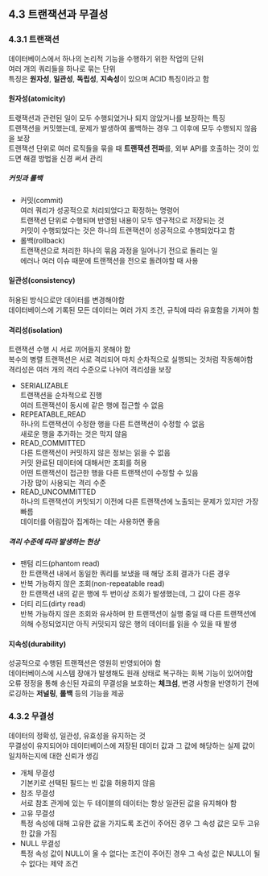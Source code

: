 ## 4.3 트랜잭션과 무결성  

### 4.3.1 트랜잭션  
데이터베이스에서 하나의 논리적 기능을 수행하기 위한 작업의 단위  
여러 개의 쿼리들을 하나로 묶는 단위  
특징은 **원자성**, **일관성**, **독립성**, **지속성**이 있으며 ACID 특징이라고 함  

#### 원자성(atomicity)  
트랛잭션과 관련된 일이 모두 수행되었거나 되지 않았거나를 보장하는 특징  
트랜잭션을 커밋했는데, 문제가 발생하여 롤백하는 경우 그 이후에 모두 수행되지 않음을 보장  
트랜잭션 단위로 여러 로직들을 묶을 때 **트랜잭션 전파**를, 외부 API를 호출하는 것이 있드면 해결 방법을 신경 써서 관리  

##### 커밋과 롤백  
* 커밋(commit)  
여러 쿼리가 성공적으로 처리되었다고 확정하는 명령어  
트랜잭션 단위로 수행되며 반영된 내용이 모두 영구적으로 저장되는 것  
커밋이 수행되었다는 것은 하나의 트랜잭션이 성공적으로 수행되었다고 함  
* 롤백(rollback)  
트랜잭션으로 처리한 하나의 묶음 과정을 일어나기 전으로 돌리는 일  
에러나 여러 이슈 때문에 트랜잭션을 전으로 돌려야할 때 사용  

#### 일관성(consistency)
허용된 방식으로만 데이터를 변경해야함  
데이터베이스에 기록된 모든 데이터는 여러 가지 조건, 규칙에 따라 유효함을 가져야 함  

#### 격리성(isolation)
트랜잭션 수행 시 서로 끼어들지 못해야 함  
복수의 병렬 트랜잭션은 서로 격리되어 마치 순차적으로 실행되는 것처럼 작동해야함  
격리성은 여러 개의 격리 수준으로 나뉘어 격리성을 보장  
* SERIALIZABLE  
트랜잭션을 순차적으로 진행  
여러 트랜잭션이 동시에 같은 행에 접근할 수 없음  
* REPEATABLE_READ  
하나의 트랜잭션이 수정한 행을 다른 트랜잭션이 수정할 수 없음  
새로운 행을 추가하는 것은 막지 않음  
* READ_COMMITTED  
다른 트랜잭션이 커밋하지 않은 정보는 읽을 수 없음  
커밋 완료된 데이터에 대해서만 조회를 허용  
어떤 트랜잭션이 접근한 행을 다른 트랜잭션이 수정할 수 있음  
가장 많이 사용되는 격리 수준  
* READ_UNCOMMITTED  
하나의 트랜잭션이 커밋되기 이전에 다른 트랜잭션에 노출되는 문제가 있지만 가장 빠름  
데이터를 어림잡아 집계하는 데는 사용하면 좋음  

##### 격리 수준에 따라 발생하는 현상  
* 팬텀 리드(phantom read)  
한 트랜잭션 내에서 동일한 쿼리를 보냈을 때 해당 조회 결과가 다른 경우  
* 반복 가능하지 않은 조회(non-repeatable read)  
한 트랜잭션 내의 같은 행에 두 번이상 조회가 발생했는데, 그 값이 다른 경우  
* 더티 리드(dirty read)  
반복 가능하지 않은 조회와 유사하며 한 트랜잭션이 실행 중일 때 다른 트랜잭션에 의해 수정되었지만 아직 커밋되지 않은 행의 데이터를 읽을 수 있을 때 발생  

#### 지속성(durability)  
성공적으로 수행된 트랜잭션은 영원히 반영되어야 함  
데이터베이스에 시스템 장애가 발생해도 원래 상태로 복구하는 회복 기능이 있어야함  
오류 정정을 통해 송신된 자료의 무결성을 보호하는 **체크섬**, 변경 사항을 반영하기 전에 로깅하는 **저널링**, **롤백** 등의 기능을 제공  

### 4.3.2 무결성  
데이터의 정확성, 일관성, 유효성을 유지하는 것  
무결성이 유지되어야 데이터베이스에 저장된 데이터 값과 그 값에 해당하는 실제 값이 일치하는지에 대한 신뢰가 생김  
* 개체 무결성  
기본키로 선택된 필드는 빈 값을 허용하지 않음  
* 참조 무결성  
서로 참조 관게에 있는 두 테이블의 데이터는 항상 일관된 값을 유지해야 함  
* 고유 무결성  
특정 속성에 대해 고유한 값을 가지도록 조건이 주어진 경우 그 속성 값은 모두 고유한 값을 가짐  
* NULL 무결성  
특정 속성 값이 NULL이 올 수 없다는 조건이 주어진 경우 그 속성 값은 NULL이 될 수 없다는 제약 조건  

